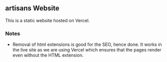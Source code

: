 ## artisans Website

This is a static website hosted on Vercel.

### Notes
- Removal of html extensions is good for the SEO, hence done. It works in the live site as we are using Vercel which ensures that the pages render even without the HTML extension.
